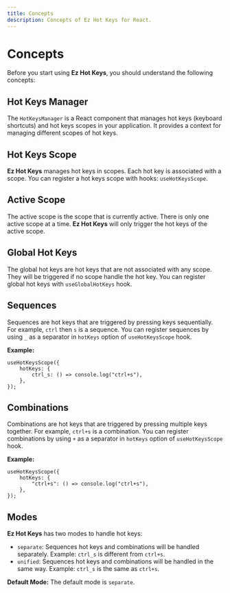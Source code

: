 ```yaml
---
title: Concepts
description: Concepts of Ez Hot Keys for React.
---
```


# Concepts

Before you start using **Ez Hot Keys**, you should understand the following concepts:

## Hot Keys Manager

The `HotKeysManager` is a React component that manages hot keys (keyboard shortcuts) and hot keys scopes in your application. It provides a context for managing different scopes of hot keys.

## Hot Keys Scope

**Ez Hot Keys** manages hot keys in scopes. Each hot key is associated with a scope. You can register a hot keys scope with hooks: `useHotKeysScope`.

## Active Scope

The active scope is the scope that is currently active. There is only one active scope at a time. **Ez Hot Keys** will only trigger the hot keys of the active scope.

## Global Hot Keys

The global hot keys are hot keys that are not associated with any scope. They will be triggered if no scope handle the hot key. You can register global hot keys with `useGlobalHotKeys` hook.

## Sequences

Sequences are hot keys that are triggered by pressing keys sequentially. For example, `ctrl` then `s` is a sequence.
You can register sequences by using `_` as a separator in `hotKeys` option of `useHotKeysScope` hook.

**Example:**

```tsx
useHotKeysScope({
	hotKeys: {
		ctrl_s: () => console.log("ctrl+s"),
	},
});
```

## Combinations

Combinations are hot keys that are triggered by pressing multiple keys together. For example, `ctrl+s` is a combination.
You can register combinations by using `+` as a separator in `hotKeys` option of `useHotKeysScope` hook.

**Example:**

```tsx
useHotKeysScope({
	hotKeys: {
		"ctrl+s": () => console.log("ctrl+s"),
	},
});
```

## Modes

**Ez Hot Keys** has two modes to handle hot keys:

- `separate`: Sequences hot keys and combinations will be handled separately. Example: `ctrl_s` is different from `ctrl+s`.
- `unified`: Sequences hot keys and combinations will be handled in the same way. Example: `ctrl_s` is the same as `ctrl+s`.

**Default Mode:** The default mode is `separate`.
